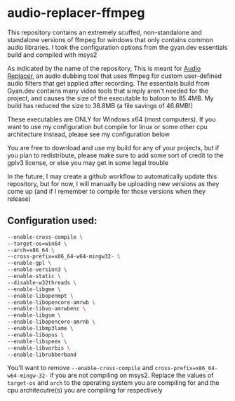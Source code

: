 # audio-replacer-ffmpeg

This repository contains an extremely scuffed, non-standalone and standalone versions of ffmpeg for windows that only contains common audio libraries. I took the configuration options from the gyan.dev essentials build and compiled with msys2

As indicated by the name of the repository, This is meant for [Audio Replacer](https://github.com/lemons-studios/audio-replacer), an audio dubbing tool that uses ffmpeg for custom user-defined audio filters that get applied after recording. The essentials build from Gyan.dev contains many video tools that simply aren't needed for the project, and causes the size of the executable to baloon to 
85.4MB. My build has reduced the size to 38.8MB (a file savings of 46.6MB!)

These executables are ONLY for Windows x64 (most computers). If you want to use my configuration but compile for linux or some other cpu architecture instead, please see my configuration below

You are free to download and use my build for any of your projects, but if you plan to redistribute, please make sure to add some sort of credit to the gplv3 license, or else you may get in some legal trouble

In the future, I may create a github workflow to automatically update this repository, but for now, I will manually be uploading new versions as they come up (and if I remember to compile for those versions when they release)

## Configuration used:

```sh
--enable-cross-compile \
--target-os=win64 \
--arch=x86_64 \
--cross-prefix=x86_64-w64-mingw32- \
--enable-gpl \
--enable-version3 \
--enable-static \
--disable-w32threads \
--enable-libgme \
--enable-libopenmpt \
--enable-libopencore-amrwb \
--enable-libvo-amrwbenc \
--enable-libgsm \
--enable-libopencore-amrnb \
--enable-libmp3lame \
--enable-libopus \
--enable-libspeex \
--enable-libvorbis \
--enable-librubberband
```

You'll want to remove ```--enable-cross-compile``` and ```cross-prefix=x86_64-w64-mingw-32-``` if you are not compiling on msys2. Replace the values of ```target-os``` and ```arch``` to the operating system you are compiling for and the cpu architecutre(s) you are compiling for respectively
